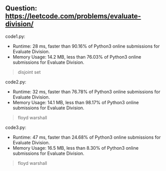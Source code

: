 ## Question: https://leetcode.com/problems/evaluate-division/

code1.py:
* Runtime: 28 ms, faster than 90.16% of Python3 online submissions for Evaluate Division.
* Memory Usage: 14.2 MB, less than 76.03% of Python3 online submissions for Evaluate Division.
> disjoint set

code2.py:
* Runtime: 32 ms, faster than 76.78% of Python3 online submissions for Evaluate Division.
* Memory Usage: 14.1 MB, less than 98.17% of Python3 online submissions for Evaluate Division.
> floyd warshall

code3.py:
* Runtime: 47 ms, faster than 24.68% of Python3 online submissions for Evaluate Division.
* Memory Usage: 16.5 MB, less than 8.30% of Python3 online submissions for Evaluate Division.
> floyd warshall
